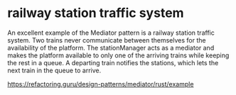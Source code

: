 # railway station traffic system
An excellent example of the Mediator pattern is a railway station traffic system. Two trains never communicate between themselves for the availability of the platform. The stationManager acts as a mediator and makes the platform available to only one of the arriving trains while keeping the rest in a queue. A departing train notifies the stations, which lets the next train in the queue to arrive.

https://refactoring.guru/design-patterns/mediator/rust/example